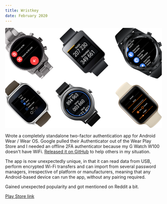 ```yaml
---
title: Wristkey
date: February 2020
---
```


![Old Wristkey banner](assets/images/wristkey_old_preview.png "Old Wristkey banner")

Wrote a completely standalone two-factor authentication app for Android Wear / Wear OS. Google pulled their Authenticator out of the Wear Play Store and I needed an offline 2FA authenticator because my G Watch W100 doesn't have WiFi. [Released it on GitHub](https://github.com/4f77616973/Wristkey) to help others in my situation. 

The app is now unexpectedly unique, in that it can read data from USB, perform encrypted Wi-Fi transfers and can import 
from several password managers, irrespective of platform or manufacturers, meaning that any 
Android-based device can run the app, without any pairing required.

Gained unexpected popularity and got mentioned on Reddit a bit.

[Play Store link](https://play.google.com/store/apps/details?id=zeroxfourf.wristkey)
